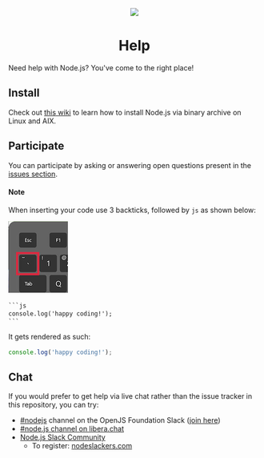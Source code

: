 <p align="center">
  <a href="https://nodejs.org/">
    <picture>
      <source media="(prefers-color-scheme: dark)" srcset="https://nodejs.org/static/images/logos/nodejs-new-pantone-white.svg">
      <img src="https://nodejs.org/static/images/logos/nodejs-new-pantone-black.svg" width="200px">
    </picture>
  </a>
  <h1 align="center">Help</h1>
</p>

Need help with Node.js? You've come to the right place!

## Install

Check out [this wiki](https://github.com/nodejs/help/wiki/Installation)
to learn how to install Node.js via binary archive on Linux and AIX.

## Participate

You can participate by asking or answering open questions present
in the [issues section](https://github.com/nodejs/help/issues).

#### Note

When inserting your code use 3 backticks, followed by `js` as shown below:

![node-js](assets/backtick.png)

````
```js
console.log('happy coding!');
```
````

It gets rendered as such:
```js
console.log('happy coding!');
```

## Chat

If you would prefer to get help via live chat rather than the issue tracker
in this repository, you can try:

* [#nodejs](https://openjs-foundation.slack.com/archives/CK9Q4MB53) channel on the OpenJS Foundation Slack ([join here](https://slack-invite.openjsf.org/))
* [#node.js channel on libera.chat](https://web.libera.chat?channels=node.js&uio=d4)
* [Node.js Slack Community](https://node-js.slack.com/)
  * To register: [nodeslackers.com](https://www.nodeslackers.com/)
